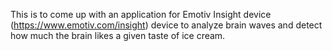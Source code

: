 This is to come up with an application for Emotiv Insight device (https://www.emotiv.com/insight) device to analyze brain waves and detect how much the brain likes a given taste of ice cream.